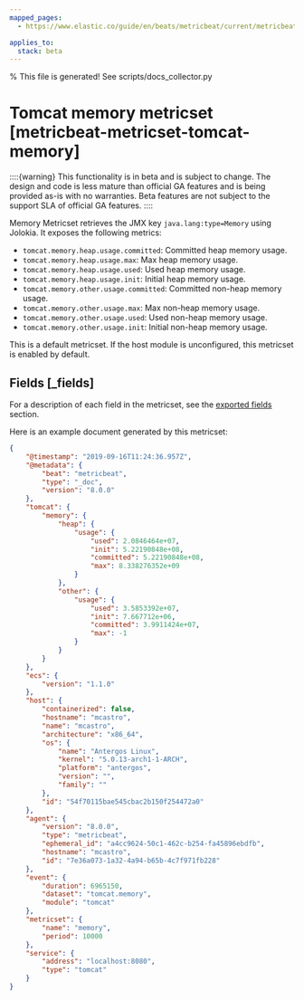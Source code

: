 ```yaml
---
mapped_pages:
  - https://www.elastic.co/guide/en/beats/metricbeat/current/metricbeat-metricset-tomcat-memory.html

applies_to:
  stack: beta
---
```


% This file is generated! See scripts/docs_collector.py

# Tomcat memory metricset [metricbeat-metricset-tomcat-memory]

::::{warning}
This functionality is in beta and is subject to change. The design and code is less mature than official GA features and is being provided as-is with no warranties. Beta features are not subject to the support SLA of official GA features.
::::


Memory Metricset retrieves the JMX key `java.lang:type=Memory` using Jolokia. It exposes the following metrics:

* `tomcat.memory.heap.usage.committed`: Committed heap memory usage.
* `tomcat.memory.heap.usage.max`: Max heap memory usage.
* `tomcat.memory.heap.usage.used`: Used heap memory usage.
* `tomcat.memory.heap.usage.init`: Initial heap memory usage.
* `tomcat.memory.other.usage.committed`: Committed non-heap memory usage.
* `tomcat.memory.other.usage.max`: Max non-heap memory usage.
* `tomcat.memory.other.usage.used`: Used non-heap memory usage.
* `tomcat.memory.other.usage.init`: Initial non-heap memory usage.

This is a default metricset. If the host module is unconfigured, this metricset is enabled by default.

## Fields [_fields]

For a description of each field in the metricset, see the [exported fields](/reference/metricbeat/exported-fields-tomcat.md) section.

Here is an example document generated by this metricset:

```json
{
    "@timestamp": "2019-09-16T11:24:36.957Z",
    "@metadata": {
        "beat": "metricbeat",
        "type": "_doc",
        "version": "8.0.0"
    },
    "tomcat": {
        "memory": {
            "heap": {
                "usage": {
                    "used": 2.0846464e+07,
                    "init": 5.22190848e+08,
                    "committed": 5.22190848e+08,
                    "max": 8.338276352e+09
                }
            },
            "other": {
                "usage": {
                    "used": 3.5853392e+07,
                    "init": 7.667712e+06,
                    "committed": 3.9911424e+07,
                    "max": -1
                }
            }
        }
    },
    "ecs": {
        "version": "1.1.0"
    },
    "host": {
        "containerized": false,
        "hostname": "mcastro",
        "name": "mcastro",
        "architecture": "x86_64",
        "os": {
            "name": "Antergos Linux",
            "kernel": "5.0.13-arch1-1-ARCH",
            "platform": "antergos",
            "version": "",
            "family": ""
        },
        "id": "54f70115bae545cbac2b150f254472a0"
    },
    "agent": {
        "version": "8.0.0",
        "type": "metricbeat",
        "ephemeral_id": "a4cc9624-50c1-462c-b254-fa45896ebdfb",
        "hostname": "mcastro",
        "id": "7e36a073-1a32-4a94-b65b-4c7f971fb228"
    },
    "event": {
        "duration": 6965150,
        "dataset": "tomcat.memory",
        "module": "tomcat"
    },
    "metricset": {
        "name": "memory",
        "period": 10000
    },
    "service": {
        "address": "localhost:8080",
        "type": "tomcat"
    }
}
```
